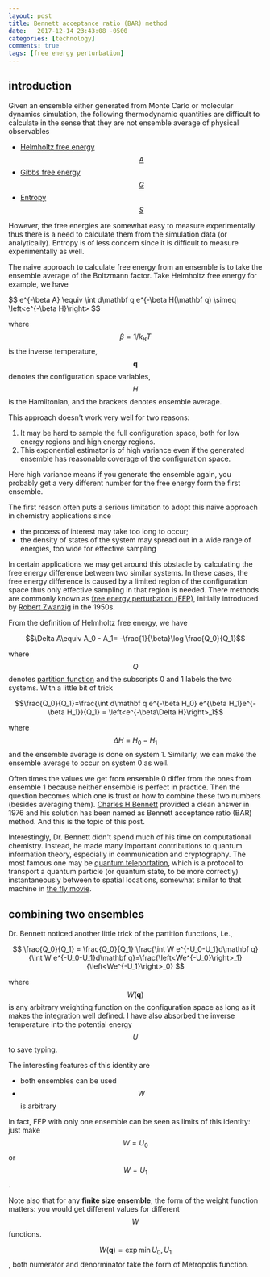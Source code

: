 ```yaml
---
layout: post
title: Bennett acceptance ratio (BAR) method
date:   2017-12-14 23:43:08 -0500
categories: [technology]
comments: true
tags: [free energy perturbation]
---
```


## introduction

Given an ensemble either generated from Monte Carlo or molecular dynamics simulation,
the following thermodynamic quantities are difficult to calculate in the sense that they are not
ensemble average of physical observables

* [Helmholtz free energy $$A$$](https://en.wikipedia.org/wiki/Helmholtz_free_energy)
* [Gibbs free energy $$G$$](https://en.wikipedia.org/wiki/Gibbs_free_energy)
* [Entropy $$S$$](https://en.wikipedia.org/wiki/Entropy_in_thermodynamics_and_information_theory)

However, the free energies are somewhat easy to measure experimentally thus there is a need to calculate them from the simulation data (or analytically).
Entropy is of less concern since it is difficult to measure experimentally as well.

The naive approach to calculate free energy from an ensemble is to take the ensemble average of the Boltzmann factor.
Take Helmholtz free energy for example, we have

$$ e^{-\beta A} \equiv \int d\mathbf q e^{-\beta H(\mathbf q) \simeq \left<e^{-\beta H}\right> $$

where $$\beta=1/k_B T$$ is the inverse temperature, $$\mathbf q$$ denotes the configuration space variables,
$$H$$ is the Hamiltonian, and the brackets denotes ensemble average.

This approach doesn't work very well for two reasons:

1. It may be hard to sample the full configuration space, both for low energy regions and high energy regions.
1. This exponential estimator is of high variance even if the generated ensemble has reasonable coverage of the configuration space.

Here high variance means if you generate the ensemble again,
you probably get a very different number for the free energy form the first ensemble.

The first reason often puts a serious limitation to adopt this naive approach in chemistry applications since

* the process of interest may take too long to occur;
* the density of states of the system may spread out in a wide range of energies, too wide for effective sampling

In certain applications we may get around this obstacle by calculating the free energy difference between two similar systems.
In these cases, the free energy difference is caused by a limited region of the configuration space thus only effective sampling in that region is needed.
There methods are commonly known as [free energy perturbation (FEP)](https://en.wikipedia.org/wiki/Free_energy_perturbation),
initially introduced by [Robert Zwanzig](https://en.wikipedia.org/wiki/Robert_Zwanzig) in the 1950s.

From the definition of Helmholtz free energy, we have

$$\Delta A\equiv A_0 - A_1= -\frac{1}{\beta}\log \frac{Q_0}{Q_1}$$

where $$Q$$ denotes [partition function](https://en.wikipedia.org/wiki/Partition_function_(statistical_mechanics)) 
and the subscripts 0 and 1 labels the two systems.
With a little bit of trick

$$\frac{Q_0}{Q_1}=\frac{\int d\mathbf q e^{-\beta H_0} e^{\beta H_1}e^{-\beta H_1}}{Q_1} = \left<e^{-\beta\Delta H}\right>_1$$

where $$\Delta H\equiv H_0 - H_1$$ and the ensemble average is done on system 1.
Similarly, we can make the ensemble average to occur on system 0 as well.

Often times the values we get from ensemble 0 differ from the ones from ensemble 1 because neither ensemble is perfect in practice.
Then the question becomes which one is trust or how to combine these two numbers (besides averaging them).
[Charles H Bennett](https://en.wikipedia.org/wiki/Charles_H._Bennett_(computer_scientist)) provided a clean answer in 1976
and his solution has been named as Bennett acceptance ratio (BAR) method.
And this is the topic of this post.

Interestingly, Dr. Bennett didn't spend much of his time on computational chemistry.
Instead, he made many important contributions to quantum information theory, especially in communication and cryptography.
The most famous one may be [quantum teleportation](https://en.wikipedia.org/wiki/Quantum_teleportation),
which is a protocol to transport a quantum particle (or quantum state, to be more correctly) instantaneously between to spatial locations, somewhat similar to that machine in [the fly movie](https://en.wikipedia.org/wiki/The_Fly_(1958_film)).


## combining two ensembles

Dr. Bennett noticed another little trick of the partition functions, i.e.,

$$
\frac{Q_0}{Q_1} = \frac{Q_0}{Q_1} \frac{\int W e^{-U_0-U_1}d\mathbf q}{\int W e^{-U_0-U_1}d\mathbf q}=\frac{\left<We^{-U_0}\right>_1}{\left<We^{-U_1}\right>_0}
$$

where $$W(\mathbf q)$$ is any arbitrary weighting function on the configuration space as long as it makes the integration well defined.
I have also absorbed the inverse temperature into the potential energy $$U$$ to save typing.

The interesting features of this identity are

* both ensembles can be used
* $$W$$ is arbitrary

In fact, FEP with only one ensemble can be seen as limits of this identity: just make $$W=U_0$$ or $$W=U_1$$.

Note also that for any **finite size ensemble**, the form of the weight function matters:
you would get different values for different $$W$$ functions.



$$W(\mathbf q)=\exp{\min{U_0, U_1}}$$, both numerator and denorminator take the form of Metropolis function.

